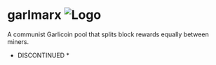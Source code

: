 # garlmarx ![Logo](https://i.imgur.com/BO0t7ve.png)
A communist Garlicoin pool that splits block rewards equally between miners. 

* DISCONTINUED *
